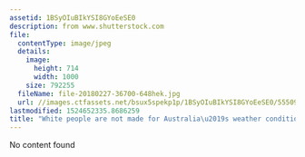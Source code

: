 ```yaml
---
assetid: 1BSyOIuBIkYSI8GYoEeSE0
description: from www.shutterstock.com
file:
  contentType: image/jpeg
  details:
    image:
      height: 714
      width: 1000
    size: 792255
  fileName: file-20180227-36700-648hek.jpg
  url: //images.ctfassets.net/bsux5spekp1p/1BSyOIuBIkYSI8GYoEeSE0/55509036144f7adb170be850a8bdc7ff/file-20180227-36700-648hek.jpg
lastmodified: 1524652335.8686259
title: "White people are not made for Australia\u2019s weather conditions."
---
```

No content found